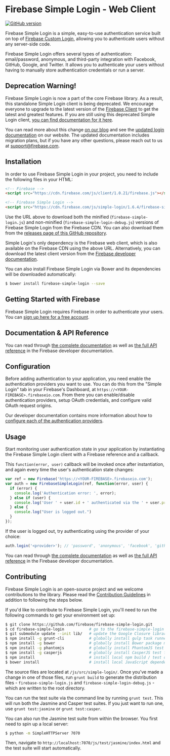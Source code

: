 # Firebase Simple Login - Web Client

[![GitHub version](https://badge.fury.io/gh/firebase%2Ffirebase-simple-login.svg)](http://badge.fury.io/gh/firebase%2Ffirebase-simple-login)

Firebase Simple Login is a simple, easy-to-use authentication service built on top of
[Firebase Custom Login](https://www.firebase.com/docs/web/guide/simple-login/custom.html?utm_source=login-js),
allowing you to authenticate users without any server-side code.

Firebase Simple Login offers several types of authentication: email/password, anonymous, and
third-party integration with Facebook, GitHub, Google, and Twitter. It allows you to authenticate
your users without having to manually store authentication credentials or run a server.


## Deprecation Warning!

Firebase Simple Login is now a part of the core Firebase library. As a result, this standalone
Simple Login client is being deprecated. We encourage everyone to upgrade to the latest version
of the [Firebase Client](https://www.firebase.com/docs/web/) to get the latest and greatest
features. If you are still using this deprecated Simple Login client, [you can find
documentation for it here](./docs/v1).

You can read more about this change [on our blog](https://www.firebase.com/blog/2014-10-03-major-updates-to-firebase-user-auth.html) and see the [updated login documentation](https://www.firebase.com/docs/web/guide/user-auth.html)
on our website. The updated documentation includes migration plans, but if you have any other
questions, please reach out to us at support@firebase.com.


## Installation

In order to use Firebase Simple Login in your project, you need to include the following files
in your HTML:

```html
<!-- Firebase -->
<script src="https://cdn.firebase.com/js/client/1.0.21/firebase.js"></script>

<!-- Firebase Simple Login -->
<script src="https://cdn.firebase.com/js/simple-login/1.6.4/firebase-simple-login.js"></script>
```

Use the URL above to download both the minified (`firebase-simple-login.js`) and non-minified
(`firebase-simple-login-debug.js`) versions of Firebase Simple Login from the Firebase CDN.
You can also download them from the
[releases page of this GitHub repository](https://github.com/firebase/firebase-simple-login/releases).

Simple Login's only dependency is the Firebase web client, which is also available on the Firebase
CDN using the above URL. Alternatively, you can download the latest client version from the
[Firebase developer documentation](https://www.firebase.com/docs/web/quickstart?utm_source=login-js).

You can also install Firebase Simple Login via Bower and its dependencies will be downloaded
automatically:

```bash
$ bower install firebase-simple-login --save
```

## Getting Started with Firebase

Firebase Simple Login requires Firebase in order to authenticate your users. You can
[sign up here for a free account](https://www.firebase.com/signup/?utm_source=login-js).


## Documentation & API Reference

You can read through [the complete documentation](https://www.firebase.com/docs/web/guide/user-auth.html?utm_source=login-js)
as well as [the full API reference](https://www.firebase.com/docs/web/api/firebasesimplelogin/?utm_source=login-js)
in the Firebase developer documentation.


## Configuration

Before adding authentication to your application, you need enable the authentication providers
you want to use. You can do this from the "Simple Login" tab in your Firebase's Dashboard, at
`https://<YOUR-FIREBASE>.firebaseio.com`. From there you can enable/disable authentication
providers, setup OAuth credentials, and configure valid OAuth request origins.

Our developer documentation contains more information about how to
[configure each of the authentication providers](https://www.firebase.com/docs/web/guide/user-auth.html#section-providers?utm_source=login-js).


## Usage

Start monitoring user authentication state in your application by instantiating
the Firebase Simple Login client with a Firebase reference and a callback.

This `function(error, user)` callback will be invoked once after instantiation,
and again every time the user's authentication state changes:

```javascript
var ref = new Firebase('https://<YOUR-FIREBASE>.firebaseio.com');
var auth = new FirebaseSimpleLogin(ref, function(error, user) {
  if (error) {
    console.log('Authentication error: ', error);
  } else if (user) {
    console.log('User ' + user.id + ' authenticated via the ' + user.provider + ' provider!');
  } else {
    console.log("User is logged out.")
  }
});
```

If the user is logged out, try authenticating using the provider of your choice:

```javascript
auth.login('<provider>'); // 'password', 'anonymous', 'facebook', 'github', etc.
```

You can read through [the complete documentation](https://www.firebase.com/docs/web/guide/user-auth.html?utm_source=login-js)
as well as [the full API reference](https://www.firebase.com/docs/web/api/firebasesimplelogin/?utm_source=login-js)
in the Firebase developer documentation.


## Contributing

Firebase Simple Login is an open-source project and we welcome contributions to the library.
Please read the [Contribution Guidelines](./CONTRIBUTING.md) in addition to following the steps
below.

If you'd like to contribute to Firebase Simple Login, you'll need to run the following commands
to get your environment set up:

```bash
$ git clone https://github.com/firebase/firebase-simple-login.git
$ cd firebase-simple-login           # go to the firebase-simple-login directory
$ git submodule update --init lib/   # update the Google Closure library submodule
$ npm install -g grunt-cli           # globally install gulp task runner
$ npm install -g bower               # globally install Bower package manager
$ npm install -g phantomjs           # globally install PhantomJS test framework
$ npm install -g casperjs            # globally install CasperJS test framework
$ npm install                        # install local npm build / test dependencies
$ bower install                      # install local JavaScript dependencies
```

The source files are located at `/js/src/simple-login/`. Once you've made a change in one of
those files, run `grunt build` to generate the distribution files - `firebase-simple-login.js`
and `firebase-simple-login-debug.js` - which are written to the root directory.

You can run the test suite via the command line by running `grunt test`. This will run both
the Jasmine and Casper test suites. If you just want to run one, use `grunt test:jasmine` or
`grunt test:casper`.

You can also run the Jasmine test suite from within the browser. You first need to spin up a
local server:

```bash
$ python -m SimpleHTTPServer 7070
```

Then, navigate to `http://localhost:7070/js/test/jasmine/index.html` and the test suite will
start automatically.
